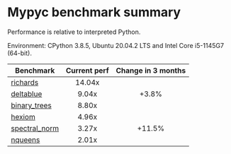 # Mypyc benchmark summary

Performance is relative to interpreted Python.

Environment: CPython 3.8.5, Ubuntu 20.04.2 LTS and Intel Core i5-1145G7 (64-bit).

| Benchmark | Current perf | Change in 3 months |
| --- | :---: | :---: |
| [richards](benchmarks/richards.md) | 14.04x |  |
| [deltablue](benchmarks/deltablue.md) | 9.04x | +3.8% |
| [binary_trees](benchmarks/binary_trees.md) | 8.80x |  |
| [hexiom](benchmarks/hexiom.md) | 4.96x |  |
| [spectral_norm](benchmarks/spectral_norm.md) | 3.27x | +11.5% |
| [nqueens](benchmarks/nqueens.md) | 2.01x |  |
